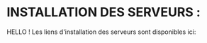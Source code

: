 # INSTALLATION DES SERVEURS :
HELLO ! Les liens d'installation des  serveurs sont disponibles ici:


